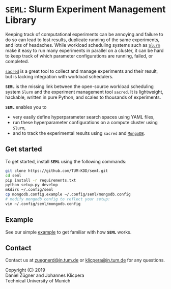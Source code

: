 # `SEML`: Slurm Experiment Management Library

Keeping track of computational experiments can be annoying and failure to do so can lead to lost results, duplicate running of the same experiments, and lots of headaches. While workload scheduling systems such as [`Slurm`](https://slurm.schedmd.com/overview.html) make it easy to run many experiments in parallel on a cluster, it can be hard to keep track of which parameter configurations are running, failed, or completed.

[`sacred`](https://github.com/IDSIA/sacred) is a great tool to collect and manage experiments and their result, but is lacking integration with workload schedulers.

**`SEML`** is the missing link between the open-source workload scheduling system `Slurm` and the experiment management tool `sacred`. It is lightweight, hackable, written in pure Python, and scales to thousands of experiments.

**`SEML`** enables you to 
* very easily define hyperparameter search spaces using YAML files,
* run these hyperparameter configurations on a compute cluster using `Slurm`,
* and to track the experimental results using `sacred` and [`MongoDB`](https://www.mongodb.com/).

## Get started
To get started, install **`SEML`** using the following commands:
```bash
git clone https://github.com/TUM-KDD/seml.git
cd seml
pip install -r requirements.txt
python setup.py develop
mkdirs ~/.config/seml
cp mongodb.config.example ~/.config/seml/mongodb.config
# modify mongodb config to reflect your setup:
vim ~/.config/seml/mongodb.config
```
## Example
See our simple [example](examples) to get familiar with how **`SEML`** works.

## Contact
Contact us at zuegnerd@in.tum.de or klicpera@in.tum.de for any questions.

Copyright (C) 2019  
Daniel Zügner and Johannes Klicpera  
Technical University of Munich
